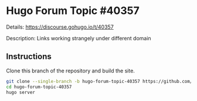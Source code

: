 # Hugo Forum Topic #40357

Details: <https://discourse.gohugo.io/t/40357>

Description: Links working strangely under different domain

## Instructions

Clone this branch of the repository and build the site.

```bash
git clone --single-branch -b hugo-forum-topic-40357 https://github.com/jmooring/hugo-testing hugo-forum-topic-40357
cd hugo-forum-topic-40357
hugo server
```
